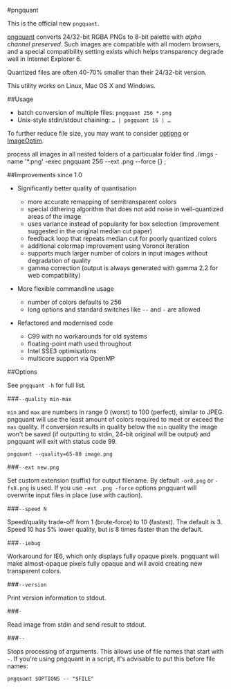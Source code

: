 #pngquant

This is the official new `pngquant`.

[pngquant](http://pngquant.org) converts 24/32-bit RGBA PNGs to 8-bit palette with *alpha channel preserved*.
Such images are compatible with all modern browsers, and a special compatibility setting exists which helps transparency degrade well in Internet Explorer 6.

Quantized files are often 40-70% smaller than their 24/32-bit version.

This utility works on Linux, Mac OS X and Windows.

##Usage

- batch conversion of multiple files: `pngquant 256 *.png`
- Unix-style stdin/stdout chaining: `… | pngquant 16 | …`

To further reduce file size, you may want to consider [optipng](http://optipng.sourceforge.net) or [ImageOptim](http://imageoptim.pornel.net).

process all images in all nested folders of a particualar folder
find ./imgs -name '*.png' -exec pngquant 256 --ext .png --force {} \;


##Improvements since 1.0

* Significantly better quality of quantisation

  - more accurate remapping of semitransparent colors
  - special dithering algorithm that does not add noise in well-quantized areas of the image
  - uses variance instead of popularity for box selection (improvement suggested in the original median cut paper)
  - feedback loop that repeats median cut for poorly quantized colors
  - additional colormap improvement using Voronoi iteration
  - supports much larger number of colors in input images without degradation of quality
  - gamma correction (output is always generated with gamma 2.2 for web compatibility)

* More flexible commandline usage

  - number of colors defaults to 256
  - long options and standard switches like `--` and `-` are allowed

* Refactored and modernised code

  - C99 with no workarounds for old systems
  - floating-point math used throughout
  - Intel SSE3 optimisations
  - multicore support via OpenMP

##Options

See `pngquant -h` for full list.

###`--quality min-max`

`min` and `max` are numbers in range 0 (worst) to 100 (perfect), similar to JPEG. pngquant will use the least amount of colors required to meet or exceed the `max` quality. If conversion results in quality below the `min` quality the image won't be saved (if outputting to stdin, 24-bit original will be output) and pngquant will exit with status code 99.

    pngquant --quality=65-80 image.png

###`--ext new.png`

Set custom extension (suffix) for output filename. By default `-or8.png` or `-fs8.png` is used. If you use `-ext .png -force` options pngquant will overwrite input files in place (use with caution).

###`--speed N`

Speed/quality trade-off from 1 (brute-force) to 10 (fastest). The default is 3. Speed 10 has 5% lower quality, but is 8 times faster than the default.

###`--iebug`

Workaround for IE6, which only displays fully opaque pixels. pngquant will make almost-opaque pixels fully opaque and will avoid creating new transparent colors.

###`--version`

Print version information to stdout.

###`-`

Read image from stdin and send result to stdout.

###`--`

Stops processing of arguments. This allows use of file names that start with `-`. If you're using pngquant in a script, it's advisable to put this before file names:

    pngquant $OPTIONS -- "$FILE"

